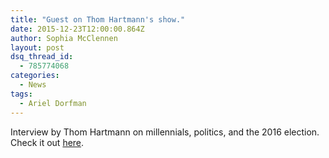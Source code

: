 ```yaml
---
title: "Guest on Thom Hartmann's show."
date: 2015-12-23T12:00:00.864Z
author: Sophia McClennen
layout: post
dsq_thread_id:
  - 785774068
categories:
  - News
tags:
  - Ariel Dorfman
---
```


Interview by Thom Hartmann on millennials, politics, and the 2016 election.&nbsp; Check it out [here](https://www.thomhartmann.com/bigpicture/millennials-politics-and-2015-election).